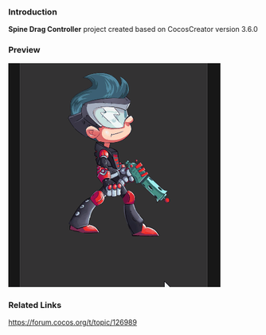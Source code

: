 ### Introduction
**Spine Drag Controller** project created based on CocosCreator version 3.6.0

### Preview
![image](../../../gif/202205/2022051701.gif)

### Related Links
https://forum.cocos.org/t/topic/126989